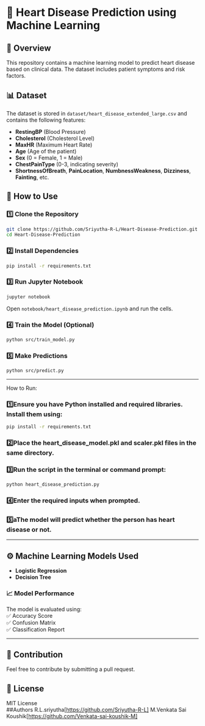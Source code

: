 # 🏥 Heart Disease Prediction using Machine Learning

## 📌 Overview  
This repository contains a machine learning model to predict heart disease based on clinical data. The dataset includes patient symptoms and risk factors.  

## 📊 Dataset  
The dataset is stored in `dataset/heart_disease_extended_large.csv` and contains the following features:  

- **RestingBP** (Blood Pressure)  
- **Cholesterol** (Cholesterol Level)  
- **MaxHR** (Maximum Heart Rate)  
- **Age** (Age of the patient)  
- **Sex** (0 = Female, 1 = Male)  
- **ChestPainType** (0-3, indicating severity)  
- **ShortnessOfBreath**, **PainLocation**, **NumbnessWeakness**, **Dizziness**, **Fainting**, etc.  

## 🚀 How to Use  

### 1️⃣ **Clone the Repository**  
```sh
git clone https://github.com/Sriyutha-R-L/Heart-Disease-Prediction.git
cd Heart-Disease-Prediction
```

### 2️⃣ **Install Dependencies**  
```sh
pip install -r requirements.txt
```

### 3️⃣ **Run Jupyter Notebook**  
```sh
jupyter notebook
```
Open `notebook/heart_disease_prediction.ipynb` and run the cells.  

### 4️⃣ **Train the Model (Optional)**  
```sh
python src/train_model.py
```

### 5️⃣ **Make Predictions**  
```sh
python src/predict.py
```
---
How to Run:

### 1️⃣Ensure you have Python installed and required libraries. Install them using:
```sh
pip install -r requirements.txt
```
### 2️⃣Place the heart_disease_model.pkl and scaler.pkl files in the same directory.

### 3️⃣Run the script in the terminal or command prompt:
```sh
python heart_disease_prediction.py
```
### 4️⃣Enter the required inputs when prompted.

### 5️⃣aThe model will predict whether the person has heart disease or not.

---

## ⚙️ Machine Learning Models Used  
- **Logistic Regression**  
- **Decision Tree**  

### 📈 Model Performance  
The model is evaluated using:  
✅ Accuracy Score  
✅ Confusion Matrix  
✅ Classification Report  

---

## 📌 Contribution  
Feel free to contribute by submitting a pull request.  

## 📜 License  
MIT License  
##Authors
R.L.sriyutha[https://github.com/Sriyutha-R-L]
M.Venkata Sai Koushik[https://github.com/Venkata-sai-koushik-M]
